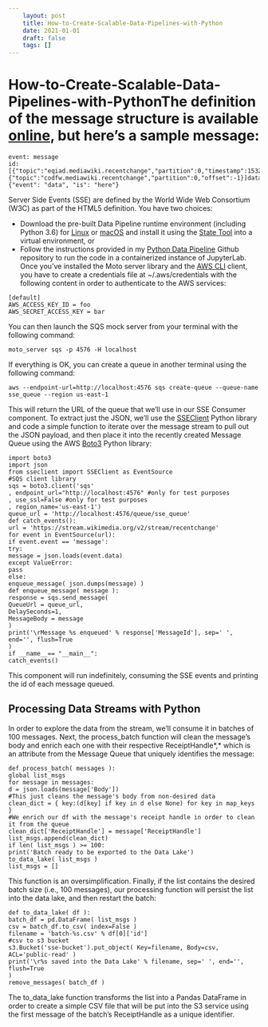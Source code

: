 ```yaml
---
 	layout: post
 	title: How-to-Create-Scalable-Data-Pipelines-with-Python
 	date: 2021-01-01
 	draft: false
 	tags: []
---
```


# How-to-Create-Scalable-Data-Pipelines-with-PythonThe definition of the message structure is available [online](https://www.mediawiki.org/wiki/Manual:RCFeed), but here’s a sample message:
```
event: message
id: [{"topic":"eqiad.mediawiki.recentchange","partition":0,"timestamp":1532031066001},{"topic":"codfw.mediawiki.recentchange","partition":0,"offset":-1}]data: {"event": "data", "is": "here"}
```
Server Side Events (SSE) are defined by the World Wide Web Consortium (W3C) as part of the HTML5 definition.
You have two choices:
- Download the pre-built Data Pipeline runtime environment (including Python 3.6) for [Linux](https://platform.activestate.com/Pizza-Team/Data-Pipeline/distributions?utm_source=activestate.com&utm_medium=referral&utm_content=blog-how-to-create-scalable-data-pipelines-python&utm_campaign=user-acquisition) or [macOS](https://platform.activestate.com/Pizza-Team/Data-Pipeline-Mac/distributions?utm_source=activestate.com&utm_medium=referral&utm_content=blog-how-to-create-scalable-data-pipelines-python&utm_campaign=user-acquisition) and install it using the [State Tool](https://platform.activestate.com/dev-tools?utm_source=activestate.com&utm_medium=referral&utm_content=blog-how-to-create-scalable-data-pipelines-python&utm_campaign=user-acquisition) into a virtual environment, or
- Follow the instructions provided in my [Python Data Pipeline](https://github.com/nickmancol/python_data_pipeline) Github repository to run the code in a containerized instance of JupyterLab.
Once you’ve installed the Moto server library and the [AWS CLI](https://aws.amazon.com/es/cli/) client, you have to create a credentials file at ~/.aws/credentials with the following content in order to authenticate to the AWS services:
```
[default]
AWS_ACCESS_KEY_ID = foo
AWS_SECRET_ACCESS_KEY = bar
```
You can then launch the SQS mock server from your terminal with the following command:
```
moto_server sqs -p 4576 -H localhost
```
If everything is OK, you can create a queue in another terminal using the following command:
```
aws --endpoint-url=http://localhost:4576 sqs create-queue --queue-name sse_queue --region us-east-1
```
This will return the URL of the queue that we’ll use in our SSE Consumer component.
To extract just the JSON, we’ll use the [SSEClient](https://pypi.org/project/sseclient/) Python library and code a simple function to iterate over the message stream to pull out the JSON payload, and then place it into the recently created Message Queue using the AWS [Boto3](https://boto3.amazonaws.com/v1/documentation/api/latest/index.html) Python library:
```
import boto3
import json
from sseclient import SSEClient as EventSource
#SQS client library
sqs = boto3.client('sqs'
, endpoint_url="http://localhost:4576" #only for test purposes
, use_ssl=False #only for test purposes
, region_name='us-east-1')
queue_url = 'http://localhost:4576/queue/sse_queue'
def catch_events():
url = 'https://stream.wikimedia.org/v2/stream/recentchange'
for event in EventSource(url):
if event.event == 'message':
try:
message = json.loads(event.data)
except ValueError:
pass
else:
enqueue_message( json.dumps(message) )
def enqueue_message( message ):
response = sqs.send_message(
QueueUrl = queue_url,
DelaySeconds=1,
MessageBody = message
)
print('\rMessage %s enqueued' % response['MessageId'], sep=' ', end='', flush=True
)
if __name__== "__main__":
catch_events()
```
This component will run indefinitely, consuming the SSE events and printing the id of each message queued.
## Processing Data Streams with Python
In order to explore the data from the stream, we’ll consume it in batches of 100 messages.
Next, the process_batch function will clean the message’s body and enrich each one with their respective ReceiptHandle*,* which is an attribute from the Message Queue that uniquely identifies the message:
```
def process_batch( messages ):
global list_msgs
for message in messages:
d = json.loads(message['Body'])
#This just cleans the message's body from non-desired data
clean_dict = { key:(d[key] if key in d else None) for key in map_keys }
#We enrich our df with the message's receipt handle in order to clean it from the queue
clean_dict['ReceiptHandle'] = message['ReceiptHandle']
list_msgs.append(clean_dict)
if len( list_msgs ) >= 100:
print('Batch ready to be exported to the Data Lake')
to_data_lake( list_msgs )
list_msgs = []
```
This function is an oversimplification.
Finally, if the list contains the desired batch size (i.e., 100 messages), our processing function will persist the list into the data lake, and then restart the batch:
```
def to_data_lake( df ):
batch_df = pd.DataFrame( list_msgs )
csv = batch_df.to_csv( index=False )
filename = 'batch-%s.csv' % df[0]['id']
#csv to s3 bucket
s3.Bucket('sse-bucket').put_object( Key=filename, Body=csv, ACL='public-read' )
print('\r%s saved into the Data Lake' % filename, sep=' ', end='', flush=True
)
remove_messages( batch_df )
```
The to_data_lake function transforms the list into a Pandas DataFrame in order to create a simple CSV file that will be put into the S3 service using the first message of the batch’s ReceiptHandle as a unique identifier.
